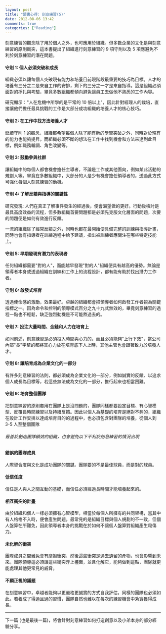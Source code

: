 ```yaml
---
layout: post
title: "讀書心得: 刻意練習(5)"
date: 2012-08-06 13:42
comments: true
categories: ["Reading"]
---
```


刻意練習的觀念除了用於個人之外，也可應用於組織。但多數企業的文化是與刻意練習的原則衝突，這本書提出了組織進行刻意練習的 9 項守則以及 5 項應避免不利於刻意練習的潛在問題。

<!-- more -->

#### 守則 1: 個人必須突破和成長

組織必須以讓每個人突破現有能力和培養目前現階段最重要的技巧為目標。人才的培養有三分之二是來自工作的安排，剩下的三分之一才是來自指導。這是組織必須面對的掙扎與考驗，畢竟多數組織都傾向避免讓員工去做他不熟悉的工作內容。

研究顯示："人在危機中所學的是平常的 10 倍以上"，因此針對經理人的栽培，直接讓他們擔任最具挑戰的工作是大部分成功組織的培養人才的核心技巧。

#### 守則 2: 在工作中找方法培養人才

延續守則 1 的觀念，組織都希望每個人除了能有新的學習突破之外，同時對於現有的能力也能夠提昇。而組織必須不斷的想法在工作中找到機會和方法來達到此目標，例如職務輪調、角色改變等。

#### 守則 3: 鼓勵參與社群

讓組織中的每個人都會機會擔任主導者，不論是工作或其他面向，例如某此活動的規劃人等。畢竟在多數組織中，大部分的人是少有機會擔任領導者的，透過此方式可強化每個人刻意練習的動機。

#### 守則 4: 了解反饋與指導的關鍵性

研究發現: 人們在真正了解事件發生的經過後，便會渴望做的更好。行動後檢討是最具高度效益的流程，但多數組織首要問題都是必須先克服文化層面的問題，次要的問題便是如何有效進行反饋。

一流的組織除了經常反饋之外，同時也都在最開始便具備完整的訓練與指導計畫，同時也會有指導者在訓練過程中給予建議，指出被訓練者應關注在哪些特定技能上。

#### 守則 5: 早期發現有潛力的表現者

任何組織都需要"對的人"，而能越早發現"對的人"組織便具有越高的優勢。無論是領導者本身或透過組織在訓練和工作上的流程設計，都有能有助於找出潛力工作者。

#### 守則 6: 啟發式培育

透過使命感的激勵，效果最好。卓越的組織都會把領導者如何啟發工作者視為關鍵指標之一。因為命令和控制的領導模式百分之九十九式無效的，畢竟刻意練習的過程一點也不輕鬆，缺乏強烈動機是不可能熬過去的。

#### 守則 7: 投注大量時間、金錢和人力在培育上

如同前述，刻意練習是必須投入時間與心力的，而且必須能夠"上行下效"，當公司內部"長"字輩的都將其心力放在培育底下人上時，其他主管也會跟著致力於培養人才。

#### 守則 8: 讓培育成為企業文化的一部分

有許多刻意練習的法則，都必須成為企業文化的一部分，例如誠實的反饋、以追求個人成長為目標等，若這些無法成為文化的一部分，推行起來也相當困難。

#### 守則 9: 培育整個團隊

把刻意練習的原則套用在團隊上是沒問題的，團隊同樣都要設定目標、有心智模型、反覆長時間練習以及持續反饋。因此以個人為基礎的培育是絕對不夠的，組織在設計工作安排以達成培育目的的過程中，也必須包含對團隊的培養，從個人到 3-5 人至整個團隊

###### 最善於創造團隊績效的組織，也會避免以下不利於刻意練習的情況出現

#### 錯誤的團隊成員

人際契合度與文化是成功團隊的關鍵。團隊要的不是最佳球員，而是對的球員。

#### 低信任度

信任是人與人之間互動的基礎，而信任必須經過長時間才能培養起來的。

#### 相互衝突的計畫

由於組織和個人一樣必須擁有心智模型，相當於每個人所擁有的共同架構，當其中有人格格不入時，便會產生問題。最常見的是組織目標與個人規劃的不一致，但個人盤算在所難免，因此領導者本身的挑戰在於如何不讓個人盤算對組織產生殺傷力。

#### 未化解的衝突

團隊成員之間難免會有摩擦衝突，然後這些衝突是過去遺留的產物，也會影響到未來。團隊領導這必須讓這些衝突浮上檯面，並且化解它，能夠做到這點，團隊就更能處理其他更常見的威脅。

#### 不願正視的議題

在刻意練習中，卓越者能夠以更嚴格更誠實的方式自我評估，同樣的團隊也必須如此。若養成了得過且過的習慣，團隊自然也難以在每次的練習機會中紮實獲得成長。


------------------
  
下一篇 (也是最後一篇)，將會針對刻意練習如何打造創意以及小弟本身的部分經驗分享。
